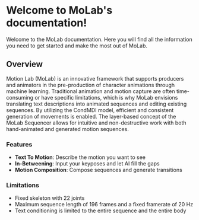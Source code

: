 # Welcome to MoLab's documentation!

Welcome to the MoLab documentation. Here you will find all the information you need to get started and make the most out of MoLab.

## Overview

Motion Lab (MoLab) is an innovative framework that supports producers and animators in the pre-production of character animations through machine learning. Traditional animation and motion capture are often time-consuming or have specific limitations, which is why MoLab envisions translating text descriptions into animated sequences and editing existing sequences. By utilizing the CondMDI model, efficient and consistent generation of movements is enabled. The layer-based concept of the MoLab Sequencer allows for intuitive and non-destructive work with both hand-animated and generated motion sequences.

### Features

- **Text To Motion**: Describe the motion you want to see
- **In-Betweening**: Input your keyposes and let AI fill the gaps
- **Motion Composition**: Compose sequences and generate transitions

### Limitations

- Fixed skeleton with 22 joints
- Maximum sequence length of 196 frames and a fixed framerate of 20 Hz
- Text conditioning is limited to the entire sequence and the entire body
